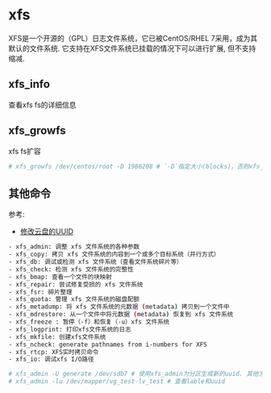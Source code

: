 # xfs
XFS是一个开源的（GPL）日志文件系统，它已被CentOS/RHEL 7采用，成为其默认的文件系统. 它支持在XFS文件系统已挂载的情况下可以进行扩展, 但不支持缩减.

## xfs_info
查看xfs fs的详细信息

## xfs_growfs
xfs fs扩容

```bash
# xfs_growfs /dev/centos/root -D 1986208 # `-D`指定大小(blocks)，否则xfs_growfs将会自动扩展XFS文件系统到最大的可用大小
```

## 其他命令
参考:
- [修改云盘的UUID](https://help.aliyun.com/document_detail/199739.html)

```bash
- xfs_admin: 调整 xfs 文件系统的各种参数
- xfs_copy: 拷贝 xfs 文件系统的内容到一个或多个目标系统（并行方式）
- xfs_db: 调试或检测 xfs 文件系统（查看文件系统碎片等）
- xfs_check: 检测 xfs 文件系统的完整性
- xfs_bmap: 查看一个文件的块映射
- xfs_repair: 尝试修复受损的 xfs 文件系统
- xfs_fsr: 碎片整理
- xfs_quota: 管理 xfs 文件系统的磁盘配额
- xfs_metadump: 将 xfs 文件系统的元数据 (metadata) 拷贝到一个文件中
- xfs_mdrestore: 从一个文件中将元数据 (metadata) 恢复到 xfs 文件系统
- xfs_freeze : 暂停（-f）和恢复（-u）xfs 文件系统
- xfs_logprint: 打印xfs文件系统的日志
- xfs_mkfile: 创建xfs文件系统
- xfs_ncheck: generate pathnames from i-numbers for XFS
- xfs_rtcp: XFS实时拷贝命令 
- xfs_io: 调试xfs I/O路径
```

```bash
# xfs_admin -U generate /dev/sdb7 # 使用xfs_admin为分区生成新的uuid. 其他方法: 1. `tune2fs -U c1b9d5a2-f162-11cf-9ece-0020afc76f16 /dev/sda5` 2. `uuidgen | xargs tune2fs /dev/sda5 -U`
# xfs_admin -lu /dev/mapper/vg_test-lv_test # 查看lable和uuid
```